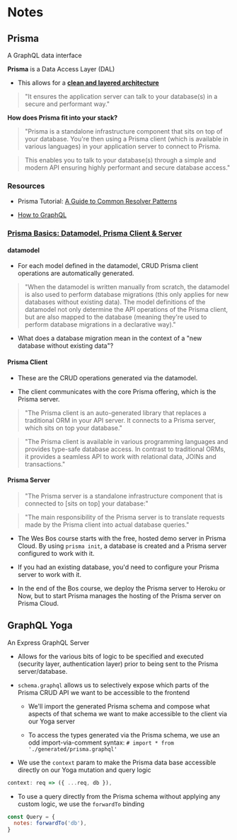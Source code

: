 # Notes

## Prisma

A GraphQL data interface

__Prisma__ is a Data Access Layer (DAL)

- This allows for a [__clean and layered architecture__](https://www.prisma.io/docs/understand-prisma/prisma-introduction-what-why-how-j9ff/#clean-and-layered-architecture)

> "It ensures the application server can talk to your database(s) in a secure and performant way."

__How does Prisma fit into your stack?__

> "Prisma is a standalone infrastructure component that sits on top of your database. You're then using a Prisma client (which is available in various languages) in your application server to connect to Prisma.

> This enables you to talk to your database(s) through a simple and modern API ensuring highly performant and secure database access."

### Resources

- Prisma Tutorial: [A Guide to Common Resolver Patterns](https://www.prisma.io/tutorials/a-guide-to-common-resolver-patterns-ct08/#scenario:-implementing-relations-with-prisma-client)

- [How to GraphQL](https://www.howtographql.com/)


### [Prisma Basics: Datamodel, Prisma Client & Server](https://www.prisma.io/docs/understand-prisma/prisma-basics-datamodel-client-and-server-fgz4/)

#### datamodel

- For each model defined in the datamodel, CRUD Prisma client operations are automatically generated.

> "When the datamodel is written manually from scratch, the datamodel is also used to perform database migrations (this only applies for new databases without existing data). The model definitions of the datamodel not only determine the API operations of the Prisma client, but are also mapped to the database (meaning they're used to perform database migrations in a declarative way)."

- What does a database migration mean in the context of a "new database without existing data"?

#### Prisma Client

- These are the CRUD operations generated via the datamodel.

- The client communicates with the core Prisma offering, which is the Prisma server.

> "The Prisma client is an auto-generated library that replaces a traditional ORM in your API server. It connects to a Prisma server, which sits on top your database."

> "The Prisma client is available in various programming languages and provides type-safe database access. In contrast to traditional ORMs, it provides a seamless API to work with relational data, JOINs and transactions."

#### Prisma Server

> "The Prisma server is a standalone infrastructure component that is connected to [sits on top] your database:"

> "The main responsibility of the Prisma server is to translate requests made by the Prisma client into actual database queries."

- The Wes Bos course starts with the free, hosted demo server in Prisma Cloud. By using `prisma init`, a database is created and a Prisma server configured to work with it.

- If you had an existing database, you'd need to configure your Prisma server to work with it.

- In the end of the Bos course, we deploy the Prisma server to Heroku or Now, but to start Prisma manages the hosting of the Prisma server on Prisma Cloud.

## GraphQL Yoga

An Express GraphQL Server

- Allows for the various bits of logic to be specified and executed (security layer, authentication layer) prior to being sent to the Prisma server/database.

- `schema.graphql` allows us to selectively expose which parts of the Prisma CRUD API we want to be accessible to the frontend
  
  - We'll import the generated Prisma schema and compose what aspects of that schema we want to make accessible to the client via our Yoga server  
  
  - To access the types generated via the Prisma schema, we use an odd import-via-comment syntax: `# import * from './generated/prisma.graphql'`

- We use the `context` param to make the Prisma data base accessible directly on our Yoga mutation and query logic

```js
context: req => ({ ...req, db }),
```

- To use a query directly from the Prisma schema without applying any custom logic, we use the `forwardTo` binding

```js
const Query = {
  notes: forwardTo('db'),
}
```